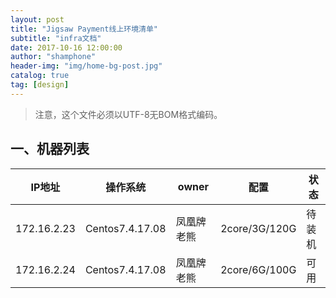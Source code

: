 ```yaml
---
layout: post 
title: "Jigsaw Payment线上环境清单"  
subtitle: "infra文档"  
date: 2017-10-16 12:00:00  
author: "shamphone"  
header-img: "img/home-bg-post.jpg"  
catalog: true  
tag: [design]  
---
```


> 注意，这个文件必须以UTF-8无BOM格式编码。 



## 一、机器列表


| ﻿IP地址      | 操作系统                   | owner              | 配置             | 状态                   |
|-------------|----------------------------|--------------------|------------------|------------------------|
| 172.16.2.23 | Centos7.4.17.08            | 凤凰牌老熊         | 2core/3G/120G    | 待装机                 |
| 172.16.2.24 | Centos7.4.17.08            | 凤凰牌老熊         | 2core/6G/100G    | 可用                   |
